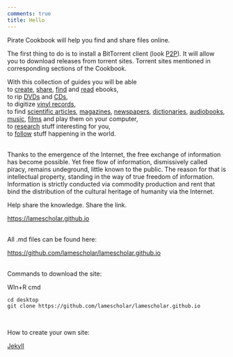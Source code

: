```yaml
---
comments: true
title: Hello
---
```


Pirate Cookbook will help you find and share files online.

The first thing to do is to install a BitTorrent client (look [P2P](/en/p2p)). It will allow you to download releases from torrent sites. Torrent sites mentioned in corresponding sections of the Cookbook.

With this collection of guides you will be able<br>
to [create](/en/book-digitization), [share](/en/how-to-share-your-stuff), [find](/en/book-searching) and [read](/en/reading-ebooks) ebooks,<br>
to rip [DVDs](/en/films) and [CDs](/en/music#digitizing-cds),<br>
to digitize [vinyl records](/en/music#digitizing-vinyl-records),<br>
to find [scientific articles](/en/articles), [magazines](/en/magazines), [newspapers](/en/newspapers), [dictionaries](/en/reference-books), [audiobooks](/en/audiobooks), [music](/en/music), [films](/en/films) and play them on your computer,<br>
to [research](/en/research) stuff interesting for you,<br>
to [follow](/2023/12/09/follow-the-press-using-rss.html) stuff happening in the world.
<br><br>

Thanks to the emergence of the Internet, the free exchange of information has become possible. Yet free flow of information, dismissively called piracy, remains undeground, little known to the public. The reason for that is intellectual property, standing in the way of true freedom of information. Information is strictly conducted via commodity production and rent that bind the distribution of the cultural heritage of humanity via the Internet.

Help share the knowledge. Share the link.

<https://lamescholar.github.io>
<br><br>

All .md files can be found here:

<https://github.com/lamescholar/lamescholar.github.io>
<br><br>

Commands to download the site:

WIn+R cmd

```
cd desktop
git clone https://github.com/lamescholar/lamescholar.github.io
```
<br>

How to create your own site:

[Jekyll](/en/jekyll)